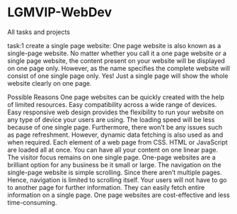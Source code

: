 # LGMVIP-WebDev
All tasks and projects 

task:1
create a single page website:
One page website is also known as a single-page website. No matter whether you call it a one page website or a single page website, the content present on your website will be displayed on one page only. However, as the name specifies the complete website will consist of one single page only. Yes! Just a single page will show the whole website clearly on one page.

Possible Reasons
One page websites can be quickly created with the help of limited resources.
Easy compatibility across a wide range of devices. Easy responsive web design provides the flexibility to run your website on any type of device your users are using.
The loading speed will be less because of one single page. Furthermore, there won’t be any issues such as page refreshment. However, dynamic data fetching is also used as and when required.
Each element of a web page from CSS. HTML or JavaScript are loaded all at once.
You can have all your content on one linear page.
The visitor focus remains on one single page.
One-page websites are a brilliant option for any business be it small or large.
The navigation on the single-page website is simple scrolling. Since there aren’t multiple pages. Hence, navigation is limited to scrolling itself.
Your users will not have to go to another page for further information. They can easily fetch entire information on a single page.
One page websites are cost-effective and less time-consuming.
